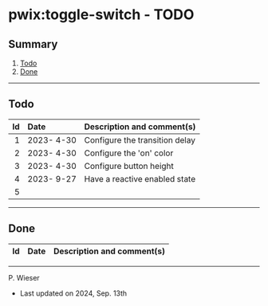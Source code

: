 # pwix:toggle-switch - TODO

## Summary

1. [Todo](#todo)
2. [Done](#done)

---
## Todo

|   Id | Date       | Description and comment(s) |
| ---: | :---       | :---                       |
|    1 | 2023- 4-30 | Configure the transition delay |
|    2 | 2023- 4-30 | Configure the 'on' color |
|    3 | 2023- 4-30 | Configure button height |
|    4 | 2023- 9-27 | Have a reactive enabled state |
|    5 |  |  |

---
## Done

|   Id | Date       | Description and comment(s) |
| ---: | :---       | :---                       |

---
P. Wieser
- Last updated on 2024, Sep. 13th
